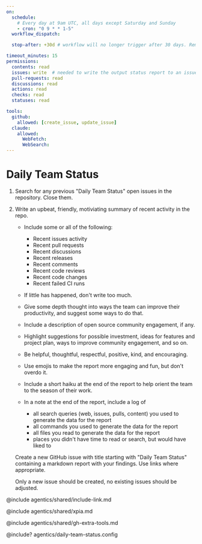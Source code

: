 ```yaml
---
on:
  schedule:
    # Every day at 9am UTC, all days except Saturday and Sunday
    - cron: "0 9 * * 1-5"
  workflow_dispatch:

  stop-after: +30d # workflow will no longer trigger after 30 days. Remove this and recompile to run indefinitely

timeout_minutes: 15
permissions:
  contents: read
  issues: write  # needed to write the output status report to an issue
  pull-requests: read
  discussions: read
  actions: read
  checks: read
  statuses: read

tools:
  github:
    allowed: [create_issue, update_issue]
  claude:
    allowed:
      WebFetch:
      WebSearch:
---
```


# Daily Team Status

1. Search for any previous "Daily Team Status" open issues in the repository. Close them.

2. Write an upbeat, friendly, motiviating summary of recent activity in the repo.

   - Include some or all of the following:
     * Recent issues activity
     * Recent pull requests
     * Recent discussions
     * Recent releases
     * Recent comments
     * Recent code reviews
     * Recent code changes
     * Recent failed CI runs

   - If little has happened, don't write too much.

   - Give some depth thought into ways the team can improve their productivity, and suggest some ways to do that.

   - Include a description of open source community engagement, if any.

   - Highlight suggestions for possible investment, ideas for features and project plan, ways to improve community engagement, and so on.

   - Be helpful, thoughtful, respectful, positive, kind, and encouraging.

   - Use emojis to make the report more engaging and fun, but don't overdo it.

   - Include a short haiku at the end of the report to help orient the team to the season of their work.

   - In a note at the end of the report, include a log of
     * all search queries (web, issues, pulls, content) you used to generate the data for the report
     * all commands you used to generate the data for the report
     * all files you read to generate the data for the report
     * places you didn't have time to read or search, but would have liked to

   Create a new GitHub issue with title starting with "Daily Team Status" containing a markdown report with your findings. Use links where appropriate.

   Only a new issue should be created, no existing issues should be adjusted.

@include agentics/shared/include-link.md

@include agentics/shared/xpia.md

@include agentics/shared/gh-extra-tools.md

<!-- You can customize prompting and tools in .github/workflows/agentics/daily-team-status.config -->
@include? agentics/daily-team-status.config
